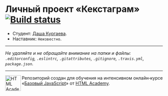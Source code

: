 # Личный проект «Кекстаграм» [![Build status][travis-image]][travis-url]

* Студент: [Даша Кургаева](https://up.htmlacademy.ru/javascript/11/user/245450).
* Наставник: `Неизвестно`.

---

_Не удаляйте и не обращайте внимание на папки и файлы:_<br>
_`.editorconfig`, `.eslintrc`, `.gitattributes`, `.gitignore`, `.travis.yml`, `package.json`._

---

<a href="https://htmlacademy.ru/intensive/javascript"><img align="left" width="50" height="50" title="HTML Academy" src="https://up.htmlacademy.ru/static/img/intensive/javascript/logo-for-github.svg"></a>

Репозиторий создан для обучения на интенсивном онлайн‑курсе «[Базовый JavaScript](https://htmlacademy.ru/intensive/javascript)» от [HTML Academy](https://htmlacademy.ru).

[travis-image]: https://travis-ci.org/htmlacademy-javascript/245450-kekstagram.svg?branch=master
[travis-url]: https://travis-ci.org/htmlacademy-javascript/245450-kekstagram
